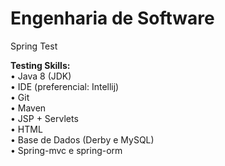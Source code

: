 # Engenharia de Software
Spring Test

<b>Testing Skills:<br></b>
• Java 8 (JDK)<br>
• IDE (preferencial: Intellij)<br>
• Git<br>
• Maven<br>
• JSP + Servlets<br>
• HTML<br>
• Base de Dados (Derby e MySQL)<br>
• Spring-mvc e spring-orm
